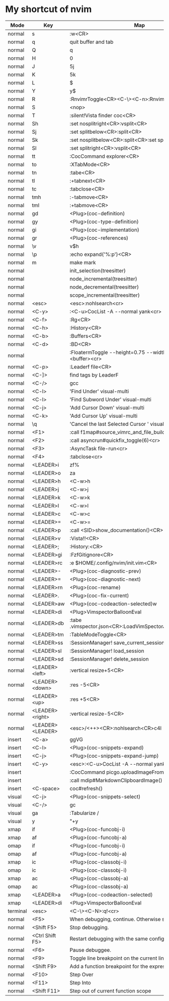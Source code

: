 # My shortcut of nvim

| Mode       | Key                  | Map                                                            |
| ---------- | -------------------- | -------------------------------------------------------------  |
| normal     | s                    | :w<CR\>                                                        |
| normal     | q                    | quit buffer and tab                                            |
| normal     | Q                    | q                                                              |
| normal     | H                    | 0                                                              |
| normal     | J                    | 5j                                                             |
| normal     | K                    | 5k                                                             |
| normal     | L                    | $                                                              |
| normal     | Y                    | y$                                                             |
| normal     | R                    | :RnvimrToggle<CR\><C-\\><C-n\>:RnvimrResize 0<CR\>             |
| normal     | S                    | <nop\>                                                         |
| normal     | T                    | :silent!Vista finder coc<CR\>                                  |
| normal     | Sh                   | :set nosplitright<CR\>:vsplit<CR\>                             |
| normal     | Sj                   | :set splitbelow<CR\>:split<CR\>                                |
| normal     | Sk                   | :set nosplitbelow<CR\>:split<CR\>:set splitbelow<CR\>          |
| normal     | Sl                   | :set splitright<CR\>:vsplit<CR\>                               |
| normal     | tt                   | :CocCommand explorer<CR\>                                      |
| normal     | to                   | :XTabMode<CR\>                                                 |
| normal     | tn                   | :tabe<CR\>                                                     |
| normal     | tl                   | :+tabnext<CR\>                                                 |
| normal     | tc                   | :tabclose<CR\>                                                 |
| normal     | tmh                  | :-tabmove<CR\>                                                 |
| normal     | tml                  | :+tabmove<CR\>                                                 |
| normal     | gd                   | <Plug\>(coc-definition)                                        |
| normal     | gy                   | <Plug\>(coc-type-definition)                                   |
| normal     | gi                   | <Plug\>(coc-implementation)                                    |
| normal     | gr                   | <Plug\>(coc-references)                                        |
| normal     | \v                   | v$h                                                            |
| normal     | \p                   | :echo expand('%:p')<CR\>                                       |
| normal     | m                    | make mark                                                      |
| normal     | <CR>                 | init_selection(treesitter)                                     |
| normal     | <CR>                 | node_incremental(treesitter)                                   |
| normal     | <BS>                 | node_decremental(treesitter)                                   |
| normal     | <BS>                 | scope_incremental(treesitter)                                  |
| normal     | <esc\>               | <esc\>:nohlsearch<cr\>                                         |
| normal     | <C-y\>               | :<C-u\>CocList -A --normal yank<cr\>                           |
| normal     | <C-f\>               | :Rg<CR\>                                                       |
| normal     | <C-h\>               | :History<CR\>                                                  |
| normal     | <C-b\>               | :Buffers<CR\>                                                  |
| normal     | <C-d\>               | :BD<CR\>                                                       |
| normal     | <C-t>                | :FloatermToggle --height=0.75 --width=0.7 --cmd=<buffer\><cr\> |
| normal     | <C-p\>               | :Leaderf file<CR\>                                             |
| normal     | <C-]\>               | find tags by LeaderF                                           |
| normal     | <C-/\>               | gcc                                                            |
| normal     | <C-l\>               | 'Find Under' visual-multi                                      |
| normal     | <C-l\>               | 'Find Subword Under' visual-multi                              |
| normal     | <C-j\>               | 'Add Cursor Down' visual-multi                                 |
| normal     | <C-k\>               | 'Add Cursor Up' visual-multi                                   |
| normal     | \\q                  | 'Cancel the last Selected Cursor ' visual-multi                |
| normal     | <F1\>                | :call f1map#source_vimrc_and_file_build()<cr\>                 |
| normal     | <F2\>                | :call asyncrun#quickfix_toggle(6)<cr\>                         |
| normal     | <F3\>                | :AsyncTask file-run<cr\>                                       |
| normal     | <F4\>                | :tabclose<cr\>                                                 |
| normal     | <LEADER\>i           | zf%                                                            |
| normal     | <LEADER\>o           | za                                                             |
| normal     | <LEADER\>h           | <C-w\>h                                                        |
| normal     | <LEADER\>j           | <C-w\>j                                                        |
| normal     | <LEADER\>k           | <C-w\>k                                                        |
| normal     | <LEADER\>l           | <C-w\>l                                                        |
| normal     | <LEADER\>c           | <C-w\>c                                                        |
| normal     | <LEADER\>=           | <C-w\>=                                                        |
| normal     | <LEADER\>p           | :call <SID\>show_documentation()<CR\>                          |
| normal     | <LEADER\>v           | :Vista!!<CR\>                                                  |
| normal     | <LEADER\>;           | :History:<CR\>                                                 |
| normal     | <LEADER\>gi          | :FzfGitignore<CR\>                                             |
| normal     | <LEADER\>rc          | :e $HOME/.config/nvim/init.vim<CR\>                            |
| normal     | <LEADER\>-           | <Plug\>(coc-diagnostic-prev)                                   |
| normal     | <LEADER\>=           | <Plug\>(coc-diagnostic-next)                                   |
| normal     | <LEADER\>rn          | <Plug\>(coc-rename)                                            |
| normal     | <LEADER\>.           | <Plug\>(coc-fix-current)                                       |
| normal     | <LEADER\>aw          | <Plug\>(coc-codeaction-selected)w                              |
| normal     | <LEADER\>di          | <Plug\>VimspectorBalloonEval                                   |
| normal     | <LEADER\>db          | :tabe .vimspector.json<CR\>:LoadVimSpectorJsonTemplate<CR\>    |
| normal     | <LEADER\>tm          | :TableModeToggle<CR\>                                          |
| normal     | <LEADER\>ss          | :SessionManager! save_current_session<CR>                      |
| normal     | <LEADER\>sl          | :SessionManager! load_session<CR>                              |
| normal     | <LEADER\>sd          | :SessionManager! delete_session<CR>                            |
| normal     | <LEADER\><left\>     | :vertical resize+5<CR\>                                        |
| normal     | <LEADER\><down\>     | :res -5<CR\>                                                   |
| normal     | <LEADER\><up\>       | :res +5<CR\>                                                   |
| normal     | <LEADER\><right\>    | :vertical resize-5<CR\>                                        |
| normal     | <LEADER\><LEADER\>   | <esc\>/<++\><CR\>:nohlsearch<CR\>c4l                           |
| insert     | <C-a\>               | <esc>ggVG                                                      |
| insert     | <C-l\>               | <Plug\>(coc-snippets-expand)                                   |
| insert     | <C-j\>               | <Plug\>(coc-snippets-expand-jump)                              |
| insert     | <C-y\>               | <esc\>:<C-u\>CocList -A --normal yank<cr\>                     |
| insert     | <c-u>                | <esc>:CocCommand picgo.uploadImageFromClipboard<CR>            |
| insert     | <c-p>                | <esc>:call mdip#MarkdownClipboardImage()<CR>                   |
| insert     | <C-space\>           | coc#refresh()                                                  |
| visual     | <C-j\>               | <Plug\>(coc-snippets-select)                                   |
| visual     | <C-/\>               | gc                                                             |
| visual     | ga                   | :Tabularize /                                                  |
| visual     | y                    | "+y                                                            |
| xmap       | if                   | <Plug\>(coc-funcobj-i)                                         |
| xmap       | af                   | <Plug\>(coc-funcobj-a)                                         |
| omap       | if                   | <Plug\>(coc-funcobj-i)                                         |
| omap       | af                   | <Plug\>(coc-funcobj-a)                                         |
| xmap       | ic                   | <Plug\>(coc-classobj-i)                                        |
| omap       | ic                   | <Plug\>(coc-classobj-i)                                        |
| xmap       | ac                   | <Plug\>(coc-classobj-a)                                        |
| omap       | ac                   | <Plug\>(coc-classobj-a)                                        |
| xmap       | <LEADER\>a           | <Plug\>(coc-codeaction-selected)                               |
| xmap       | <LEADER\>di          | <Plug\>VimspectorBalloonEval                                   |
| terminal   | <esc\>               | <C-\\><C-N\>:q!<cr\>                                           |
| normal     | <F5\>                | When debugging, continue. Otherwise start debugging.           |
| normal     | <Shift F5\>          | Stop debugging.                                                |
| normal     | <Ctrl Shift F5\>     | Restart debugging with the same configuration.                 |
| normal     | <F6\>                | Pause debuggee.                                                |
| normal     | <F9\>                | Toggle line breakpoint on the current line.                    |
| normal     | <Shift F9\>          | Add a function breakpoint for the expression under cursor      |
| normal     | <F10\>               | Step Over                                                      |
| normal     | <F11\>               | Step Into                                                      |
| normal     | <Shift F11\>         | Step out of current function scope                             |

